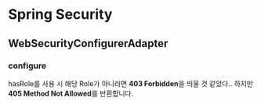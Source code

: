 # Spring Security

## WebSecurityConfigurerAdapter

### configure

hasRole를 사용 시 해당 Role가 아니라면 **403 Forbidden**을 띄울 것 같았다.. 하지만 **405 Method Not Allowed**를 반환합니다.